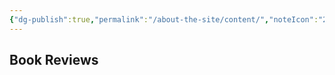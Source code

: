 ```yaml
---
{"dg-publish":true,"permalink":"/about-the-site/content/","noteIcon":"2"}
---
```




## Book Reviews

